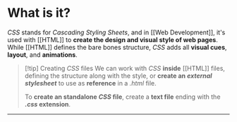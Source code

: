 # What is it?
*CSS* stands for *Cascading Styling Sheets*, and in [[Web Development]], it's used with [[HTML]] to **create the design and visual style of web pages**. While [[HTML]] defines the bare bones structure, *CSS* adds all **visual cues**, **layout**, and **animations**.

>[!tip] Creating *CSS* files
>We can work with *CSS* **inside** [[HTML]] files, defining the structure along with the style, or **create an *external stylesheet*** to use as **reference** in a *.html* file.
>
>To **create an standalone *CSS* file**, create a **text file** ending with the ***.css* extension**.

___

